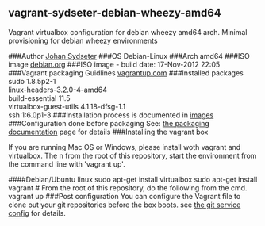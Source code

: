 ## vagrant-sydseter-debian-wheezy-amd64

Vagrant virtualbox configuration for debian wheezy amd64 arch.
Minimal provisioning for debian wheezy environments

###Author
[Johan Sydseter](http://www.sydseter.com)
###OS
Debian-Linux
###Arch
amd64
###ISO image
[debian.org](http://cdimage.debian.org/cdimage/wheezy_di_beta4/amd64/iso-cd/debian-wheezy-DI-b4-amd64-CD-1.iso "Debian-Wheezy amd64 ISO image")
###ISO image - build date:
17-Nov-2012 22:05
###Vagrant packaging Guidlines
[vagrantup.com](http://vagrantup.com/v1/docs/base_boxes.html "Vagrant packaging guidelines")
###Installed packages
sudo 1.8.5p2-1<br>
linux-headers-3.2.0-4-amd64<br>
build-essential 11.5<br>
virtualbox-guest-utils 4.1.18-dfsg-1.1<br>
ssh 1:6.0p1-3
###Installation process
is documented in [images](vagrant-sydseter-debian-wheezy-amd64/blob/master/doc/images)
###Configuration done before packaging
See: [the packaging documentation](vagrant-sydseter-debian-wheezy-amd64/blob/master/doc/README.md) page for details 
###Installing the vagrant box

If you are running Mac OS or Windows, please install woth vagrant and virtualbox.
The n from the root of this repository, start the environment from the command line
with 'vagrant up'.

####Debian/Ubuntu linux
    sudo apt-get install virtualbox
    sudo apt-get install vagrant
    # From the root of this repository, do the following from the cmd.
    vagrant up
###Post configuration
You can configure the Vagrant file to clone out your git repositories before the
box boots. see [the git service config](vagrant-sydseter-debian-wheezy-amd64/blob/master/etc/git.yml) for details.
